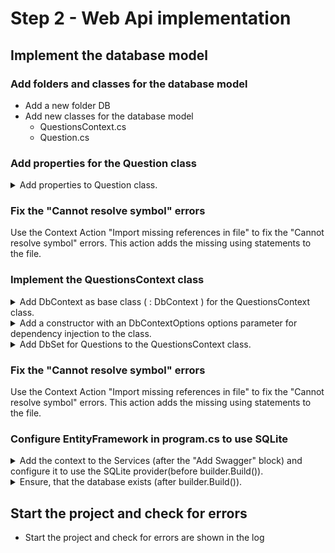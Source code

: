 # Step 2 - Web Api implementation

## Implement the database model

### Add folders and classes for the database model

* Add a new folder DB 
* Add new classes for the database model
  * QuestionsContext.cs
  * Question.cs

### Add properties for the Question class

<details><summary>Add properties to Question class.</summary>
 
~~~c#
[Key]
[DatabaseGenerated(DatabaseGeneratedOption.Identity)]
public int Id { get; set; }
public string Content { get; set; } = "";
public int Votes { get; set; } = 0;
~~~
</details>

### Fix the "Cannot resolve symbol" errors

Use the Context Action "Import missing references in file" to fix the "Cannot resolve symbol" errors. This action adds the missing using statements to the file.

### Implement the QuestionsContext class

<details><summary>Add DbContext as base class ( : DbContext ) for the QuestionsContext class.</summary>

~~~c#
public class QuestionsContext : DbContext
~~~
</details>

<details><summary>Add a constructor with an DbContextOptions options parameter for dependency injection to the class.</summary>

~~~c#
public QuestionsContext(DbContextOptions options) : base(options)
{
}
~~~
</details>

<details><summary>Add DbSet for Questions to the QuestionsContext class.</summary>

~~~c#
public DbSet<Question> Questions { get; set; }
~~~
</details>

### Fix the "Cannot resolve symbol" errors

Use the Context Action "Import missing references in file" to fix the "Cannot resolve symbol" errors. This action adds the missing using statements to the file.

### Configure EntityFramework in program.cs to use SQLite

<details><summary>Add the context to the Services (after the "Add Swagger" block) and configure it to use the SQLite provider(before builder.Build()).</summary>

~~~c#
// Configuration for Entity Framework
var connectionString = new SqliteConnectionStringBuilder() { DataSource = "Production.db" }.ToString();
builder.Services.AddDbContext<QuestionsContext>(x => x.UseSqlite(connectionString));
~~~
</details>

<details><summary>Ensure, that the database exists (after builder.Build()).</summary>

~~~c#
// Make sure, that the database exists
using (var scope = app.Services.CreateScope())
    scope.ServiceProvider.GetRequiredService<QuestionsContext>().Database.EnsureCreated();
~~~
</details>

## Start the project and check for errors

* Start the project and check for errors are shown in the log